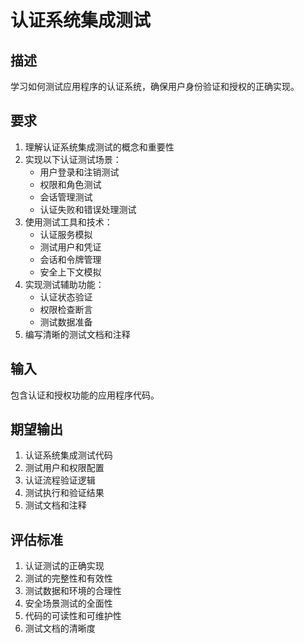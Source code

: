 # 认证系统集成测试

## 描述
学习如何测试应用程序的认证系统，确保用户身份验证和授权的正确实现。

## 要求
1. 理解认证系统集成测试的概念和重要性
2. 实现以下认证测试场景：
   - 用户登录和注销测试
   - 权限和角色测试
   - 会话管理测试
   - 认证失败和错误处理测试
3. 使用测试工具和技术：
   - 认证服务模拟
   - 测试用户和凭证
   - 会话和令牌管理
   - 安全上下文模拟
4. 实现测试辅助功能：
   - 认证状态验证
   - 权限检查断言
   - 测试数据准备
5. 编写清晰的测试文档和注释

## 输入
包含认证和授权功能的应用程序代码。

## 期望输出
1. 认证系统集成测试代码
2. 测试用户和权限配置
3. 认证流程验证逻辑
4. 测试执行和验证结果
5. 测试文档和注释

## 评估标准
1. 认证测试的正确实现
2. 测试的完整性和有效性
3. 测试数据和环境的合理性
4. 安全场景测试的全面性
5. 代码的可读性和可维护性
6. 测试文档的清晰度